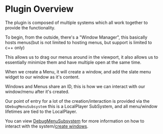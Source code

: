 # Plugin Overview


The plugin is composed of multiple systems which all work together to provide the functionality.

To begin, from the outside, there's a "Window Manager", this basically hosts menus(but is not limited to hosting menus, but support is limited to c++ only)

This allows us to drag our menus around in the viewport, it also allows us to essentially minimize them and have multiple open at the same time.

When we create a Menu, it will create a window, and add the slate menu widget to our window as it's content.

Windows and Menus share an ID, this is how we can interact with our window/menu after it's created.

Our point of entry for a lot of the creation/interaction is provided via the ``UDebugMenuSubsystem`` this is a LocalPlayer SubSystem, and all menu/window lifetimes are tied to the LocalPlayer.


You can view [DebugMenuSubsystem](DebugMenuSubsystem.md) for more information on how to interact with the system/[create windows](DebugMenuSubsystem.md#creating-a-menu).
